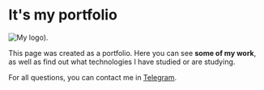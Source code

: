 # It's my portfolio

![My logo).](../favicon.ico)

This page was created as a portfolio.
Here you can see **some of my work**, as well as find out what technologies I have studied or are studying.

For all questions, you can contact me in [Telegram](https://t.me/cofiman8).
